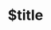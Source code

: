 ---
title: $title
second_title: Aspose.PUB for .NET API 参考
description: $description
type: docs
weight: $weight
url: /zh/net/$ref/
---
